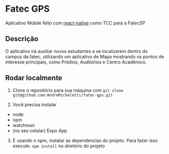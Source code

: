 # Fatec GPS

Aplicativo Mobile feito com [react-native](https://facebook.github.io/react-native/) como TCC para a FatecSP

## Descrição

O aplicativo irá auxiliar novos estudantes a se localizarem dentro do campus da fatec, utilizando um
aplicativo de Mapa mostrando os pontos de interesse principais, como Prédios, Auditórios e Centro Acadêmico.

## Rodar localmente

1. Clone o repositório para sua máquina com `git clone git@github.com:AndreMicheletti/fatec-gps.git`

2. Você precisa instalar
 - node
 - npm
 - watchman
 - (no seu celular) Expo App

3. E usando o npm, instalar as dependencias do projeto. Para fazer isso execute: `npm install` no diretório do projeto
